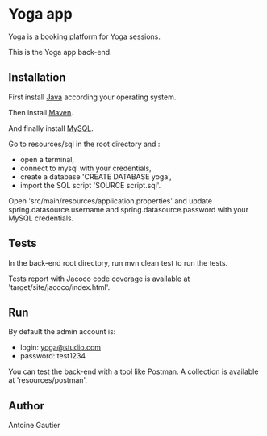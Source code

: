 # Yoga app

Yoga is a booking platform for Yoga sessions.

This is the Yoga app back-end.


## Installation

First install [Java](https://www.oracle.com/fr/java/technologies/downloads/#java21) according your operating system.

Then install [Maven](https://maven.apache.org/install.html).

And finally install [MySQL](https://dev.mysql.com/doc/mysql-installation-excerpt/8.0/en/).

Go to resources/sql in the root directory and :
* open a terminal,
* connect to mysql with your credentials,
* create a database 'CREATE DATABASE yoga',
* import the SQL script 'SOURCE script.sql'.

Open 'src/main/resources/application.properties' and update spring.datasource.username and spring.datasource.password with your MySQL credentials.

## Tests

In the back-end root directory, run mvn clean test to run the tests.

Tests report with Jacoco code coverage is available at 'target/site/jacoco/index.html'.

## Run

By default the admin account is:
- login: yoga@studio.com
- password: test1234

You can test the back-end with a tool like Postman. A collection is available at 'resources/postman'.

## Author

Antoine Gautier